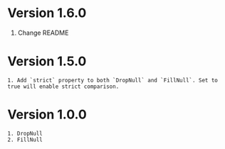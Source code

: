 # Version 1.6.0
1. Change README

# Version 1.5.0
    1. Add `strict` property to both `DropNull` and `FillNull`. Set to true will enable strict comparison.


# Version 1.0.0
    1. DropNull
    2. FillNull